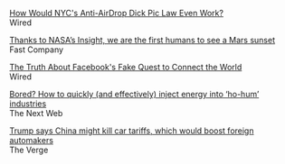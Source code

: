 [How Would NYC's Anti-AirDrop Dick Pic Law Even Work?](5c018e454f487804db20d5f5)                     
Wired

[Thanks to NASA’s Insight, we are the first humans to see a Mars sunset](https://www.fastcompany.com/90275674/thanks-to-nasas-insight-we-are-the-first-humans-to-see-a-mars-sunset)                     
Fast Company

[The Truth About Facebook's Fake Quest to Connect the World](5c0197fee38e7c06c533176d)                     
Wired

[Bored? How to quickly (and effectively) inject energy into ‘ho-hum’ industries](https://thenextweb.com/?p=1170619)                     
The Next Web

[Trump says China might kill car tariffs, which would boost foreign automakers](https://www.theverge.com/2018/12/3/18123920/trump-china-car-tariffs-mercedes-ford-tesla-bmw)                     
The Verge

